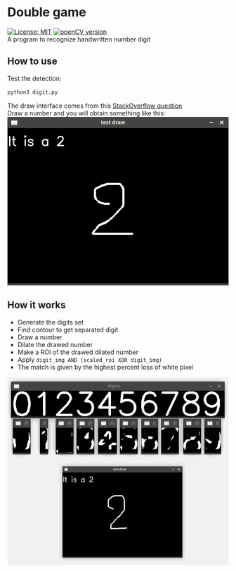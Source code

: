 # Double game 
[![License: MIT](https://img.shields.io/badge/License-MIT-blue.svg)](https://opensource.org/licenses/mit)
[![openCV version](https://img.shields.io/badge/openCV-%3E%3D%204.2-green)](https://img.shields.io/badge/openCV-%3E%3D%204.2-green)  
A program to recognize handwritten number digit

## How to use

Test the detection:
```sh
python3 digit.py
```
The draw interface comes from this [StackOverflow question](https://stackoverflow.com/questions/28340950/opencv-how-to-draw-continously-with-a-mouse)  
Draw a number and you will obtain something like this:  
![result](screenshot/result.png)

## How it works

* Generate the digits set
* Find contour to get separated digit
* Draw a number
* Dilate the drawed number
* Make a ROI of the drawed dilated number
* Apply `digit_img AND (scaled_roi XOR digit_img)`
* The match is given by the highest percent loss of white pixel

![processing](screenshot/processing.png)